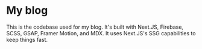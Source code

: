 # My blog

This is the codebase used for my blog. It's built with Next.JS, Firebase, SCSS, GSAP, Framer Motion, and MDX. It uses Next.JS's SSG capabilities to keep things fast.
